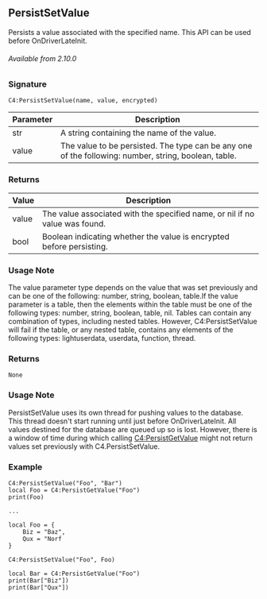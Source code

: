 ## PersistSetValue

Persists a value associated with the specified name. This API can be used before OnDriverLateInit.

###### Available from 2.10.0

### Signature

`C4:PersistSetValue(name, value, encrypted) `


| Parameter | Description |
| --- | --- |
| str | A string containing the name of the value. |
| value | The value to be persisted. The type can be any one of the following: number, string, boolean, table. |


### Returns

| Value | Description |
| --- | --- |
| value |  The value associated with the specified name, or nil if no value was found. |
| bool | Boolean indicating whether the value is encrypted before persisting. |


### Usage Note

The value parameter type depends on the value that was set previously and can be one of the following: number, string, boolean, table.If the value parameter is a table, then the elements within the table must be one of the following types: number, string, boolean, table, nil. Tables can contain any combination of types, including nested tables. However, C4:PersistSetValue will fail if the table, or any nested table, contains any elements of the following types: lightuserdata, userdata, function, thread.

### Returns

`None`

### Usage Note

PersistSetValue uses its own thread for pushing values to the database. This thread doesn't start running until just before OnDriverLateInit. All values destined for the database are queued up so is lost. However, there is a window of time during which calling [C4:PersistGetValue][1] might not return values set previously with C4.PersistSetValue.


### Example

	C4:PersistSetValue("Foo", "Bar")
	local Foo = C4:PersistGetValue("Foo")
	print(Foo)
	
	...
	
	local Foo = {
	    Biz = "Baz",
	    Qux = "Norf
	}
	
	C4:PersistSetValue("Foo", Foo)
	
	local Bar = C4:PersistGetValue("Foo")
	print(Bar["Biz"])
	print(Bar["Qux"])

[1]:	https://control4.github.io/docs-driverworks-api/#persistgetvalue